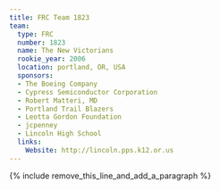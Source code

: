 ```yaml
---
title: FRC Team 1823
team:
  type: FRC
  number: 1823
  name: The New Victorians
  rookie_year: 2006
  location: portland, OR, USA
  sponsors:
  - The Boeing Company
  - Cypress Semiconductor Corporation
  - Robert Matteri, MD
  - Portland Trail Blazers
  - Leotta Gordon Foundation
  - jcpenney
  - Lincoln High School
  links:
    Website: http://lincoln.pps.k12.or.us
---
```


{% include remove_this_line_and_add_a_paragraph %}